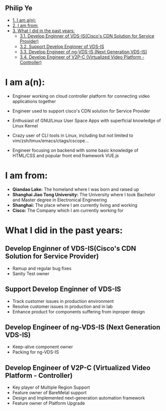 <div id="table-of-contents">
<h2>Philip Ye</h2>
<div id="text-table-of-contents">
<ul>
<li><a href="#sec-1">1. I am a(n):</a></li>
<li><a href="#sec-2">2. I am from:</a></li>
<li><a href="#sec-3">3. What I did in the past years:</a>
<ul>
<li><a href="#sec-3-1">3.1. Develop Enginner of VDS-IS(Cisco's CDN Solution for Service Provider)</a></li>
<li><a href="#sec-3-2">3.2. Support Develop Enginner of VDS-IS</a></li>
<li><a href="#sec-3-3">3.3. Develop Engineer of ng-VDS-IS (Next Generation VDS-IS)</a></li>
<li><a href="#sec-3-4">3.4. Develop Engineer of V2P-C (Virtualized Video Platform - Controller)</a></li>
</ul>
</li>
</ul>
</div>
</div>


# I am a(n):<a id="sec-1" name="sec-1"></a>

-   Engineer working on cloud controller platform for connecting video
    applications together

-   Engineer used to support cisco's CDN solution for Service Provider

-   Enthusiast of GNU/Linux User Space Apps with superficial knowledge
    of Linux Kernel

-   Crazy user of CLI tools in Linux, including but not limited to
    vim/zsh/tmux/emacs/ctags/cscope&#x2026;

-   Engineer focusing on backend with some basic knowledge of HTML/CSS and
    popular front end framework VUE.js

# I am from:<a id="sec-2" name="sec-2"></a>

-   **Qiandao Lake:** The homeland where I was born and raised up
-   **Shanghai Jiao Tong University:** The University where I took Bachelor and Master
    degree in Electronical Engineering
-   **Shanghai:** The place where I am currently living and working
-   **Cisco:** The Company which I am currently working for

# What I did in the past years:<a id="sec-3" name="sec-3"></a>

## Develop Enginner of VDS-IS(Cisco's CDN Solution for Service Provider)<a id="sec-3-1" name="sec-3-1"></a>


-   Ramup and regular bug fixes
-   Sanity Test owner

## Support Develop Enginner of VDS-IS<a id="sec-3-2" name="sec-3-2"></a>


-   Track customer issues in production environment
-   Resolve customer issues in production and in lab
-   Enhance product for components suffering from inproper design

## Develop Engineer of ng-VDS-IS (Next Generation VDS-IS)<a id="sec-3-3" name="sec-3-3"></a>


-   Keep-alive component owner
-   Packing for ng-VDS-IS

## Develop Engineer of V2P-C (Virtualized Video Platform - Controller)<a id="sec-3-4" name="sec-3-4"></a>


-   Key player of Multiple Region Support
-   Feature owner of BareMetal support
-   Design and Implemented next-generation automation framework
-   Feature owner of Platform Upgrade
